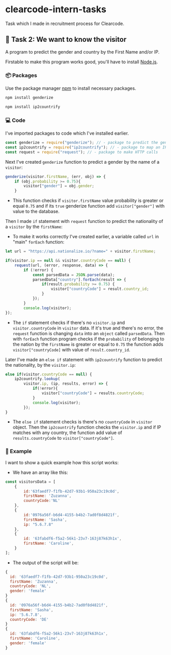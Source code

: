 # clearcode-intern-tasks
Task which I made in recruitment process for Clearcode.

## :page_with_curl: Task 2: We want to know the visitor 

A program to predict the gender and country by the First Name and/or IP.

Firstable to make this program works good, you'll have to install [Node.js](https://nodejs.org/en/download/).

### :package: Packages

Use the package manager [npm](https://www.npmjs.com/) to install necessary packages.

```bash
npm install genderize
```
```bash
npm install ip2countrify
```


### :computer: Code

 I've imported packages to code which I've installed earlier.

```js
const genderize = require("genderize"); // - package to predict the gender of a person given their name
const ip2countrify = require("ip2countrify"); // - package to map an IP to a contry
const request = require("request"); // - package to make HTTP calls
```

 Next I've created ```genderize``` function to predict a gender by the name of a ```visitor```:

```js
genderize(visitor.firstName, (err, obj) => {
    if (obj.probability >= 0.75){
        visitor["gender"] = obj.gender;
    }
```
 * This function checks if ```visitor.firstName``` value probability is greater or equal ```0.75``` and if its ```true``` genderize function add ```visitor["gender"]``` with value to the database.

Then I made ```if``` statement with ```request``` function to predict the nationality of a ```visitor``` by the ```firstName```:

* To make it works correctly I've created earlier, a variable called ```url``` in "main" ```forEach``` function:
```js
let url = "https://api.nationalize.io/?name=" + visitor.firstName;
```

```js
if(visitor.ip == null && visitor.countryCode == null) {
    request(url, (error, response, data) => {
        if (!error) {
            const parsedData = JSON.parse(data);
            parsedData["country"].forEach(result => {
                if(result.probability >= 0.75) {
                    visitor["countryCode"] = result.country_id;
                }
            });
        }
        console.log(visitor);
});
```
* The ```if``` statement checks if there's no ```visitor.ip``` and ```visitor.countryCode``` in ```visitor``` data. If it's true and there's no error, the ```request``` function is changing ```data``` into an ```object``` called ```parsedData```. Then with ```forEach``` function program checks if the ```probability``` of belonging to the nation by the ```firstName``` is greater or equal to ```0.75``` the function adds ```visitor["countryCode]``` with value of ```result.country_id```.

Later I've made an ```else if``` statement with ```ip2countrify``` function to predict the nationality, by the ```visitor.ip```:

```js
else if(visitor.countryCode == null) {
    ip2countrify.lookup(
        visitor.ip, (ip, results, error) => {
            if(!error){
                visitor["countryCode"] = results.countryCode;                        
            }
            console.log(visitor);
        });
}
```

* The ```else if``` statement checks is there's no ```countryCode``` in ```visitor``` object. Then the ```ip2countrify``` function checks the ```visitor.ip``` and if IP matches with any country, the function add value of ```results.countryCode``` to ```visitor["countryCode"]```.


### :gift: Example

I want to show a quick example how this script works:

* We have an array like this:
```js
const visitorsData = [
    {
        id:'63faedf7-f1fb-42d7-93b1-950a23c19c0d',
        firstName: 'Zuzanna',
        countryCode:'NL'
    },
    {
        id:'0976a56f-b6d4-4155-b4b2-7ad0f8d4821f',
        firstName: 'Sasha',
        ip: "5.6.7.8"
    },
    {
        id: '63fabdf6-f5a2-56k1-23v7-163j87k63h1x',
        firstName: 'Caroline',
    }
];
```
* The output of the script will be:

```js
{
  id: '63faedf7-f1fb-42d7-93b1-950a23c19c0d',
  firstName: 'Zuzanna',
  countryCode: 'NL',
  gender: 'female'
}
{
  id: '0976a56f-b6d4-4155-b4b2-7ad0f8d4821f',
  firstName: 'Sasha',
  ip: '5.6.7.8',
  countryCode: 'DE'
}
{
  id: '63fabdf6-f5a2-56k1-23v7-163j87k63h1x',
  firstName: 'Caroline',
  gender: 'female'
}
```
